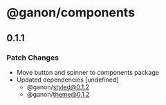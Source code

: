 # @ganon/components

## 0.1.1
### Patch Changes

- Move button and spinner to components package
- Updated dependencies [undefined]
  - @ganon/styled@0.1.2
  - @ganon/theme@0.1.2
